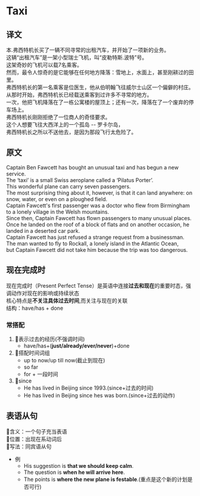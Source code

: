 # Taxi

## 译文

本.弗西特机长买了一辆不同寻常的出租汽车，并开始了一项新的业务。  
这辆“出租汽车”是一架小型瑞士飞机，叫“皮勒特斯.波特”号。  
这架奇妙的飞机可以载7名乘客。  
然而，最令人惊奇的是它能够在任何地方降落：雪地上，水面上，甚至刚耕过的田里。  
弗西特机长的第一名乘客是位医生，他从伯明翰飞往威尔士山区一个偏僻的村庄。  
从那时开始，弗西特机长已经载送乘客到过许多不寻常的地方。  
一次，他把飞机降落在了一栋公寓楼的屋顶上；还有一次，降落在了一个废弃的停车场上。  
弗西特机长刚刚拒绝了一位商人的奇怪要求。  
这个人想要飞往大西洋上的一个孤岛 -- 罗卡尔岛，  
弗西特机长之所以不送他去，是因为那段飞行太危险了。  

## 原文

Captain Ben Fawcett has bought an unusual taxi and has begun a new service.  
The ‘taxi’ is a small Swiss aeroplane called a ‘Pilatus Porter’.  
This wonderful plane can carry seven passengers.  
The most surprising thing about it, however, is that it can land anywhere: on snow, water, or even on a ploughed field.  
Captain Fawcett's first passenger was a doctor who flew from Birmingham to a lonely village in the Welsh mountains.  
Since then, Captain Fawcett has flown passengers to many unusual places.  
Once he landed on the roof of a block of flats and on another occasion, he landed in a deserted car park.  
Captain Fawcett has just refused a strange request from a businessman.  
The man wanted to fly to Rockall, a lonely island in the Atlantic Ocean,  
but Captain Fawcett did not take him because the trip was too dangerous.  

## 现在完成时

现在完成时（Present Perfect Tense）是英语中连接**过去和现在**的重要时态，强调动作对现在的影响或持续状态  
核心特点是**不关注具体过去时间**,而关注与现在的关联  
结构：have/has + done  

### 常搭配

1. 🍉表示过去的经历(不强调时间)
    - have/has+(**just/already/ever/never**)+done
2. 🍉搭配时间词组
    - up to now/up till now(截止到现在)
    - so far
    - for + 一段时间
3. 🍉since
    - He has lived in Beijing since 1993.(since+过去的时间)
    - He has lived in Beijing since hes was born.(since+过去的动作)

## 表语从句

🍉含义：一个句子充当表语  
🍉位置：出现在系动词后  
🍉写法：同宾语从句  

- 例
  - His suggestion is **that we should keep calm**.
  - The question is **when he will arrive here**.
  - The points is **where the new plane is festable**.(重点是这个新的计划是否可行)
